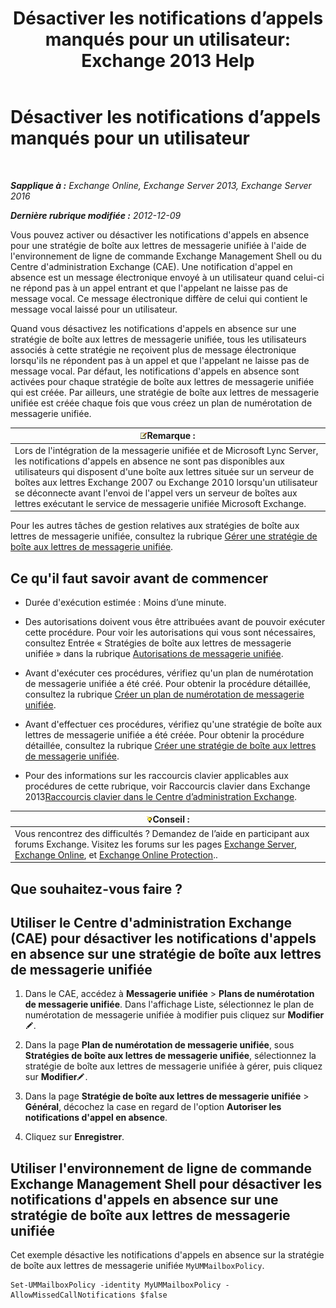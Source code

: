 ﻿---
title: 'Désactiver les notifications d’appels manqués pour un utilisateur: Exchange 2013 Help'
TOCTitle: Désactiver les notifications d’appels manqués pour un utilisateur
ms:assetid: e54937d5-3074-454f-b561-e601fecfc6ad
ms:mtpsurl: https://technet.microsoft.com/fr-fr/library/JJ673570(v=EXCHG.150)
ms:contentKeyID: 52057168
ms.date: 05/23/2018
mtps_version: v=EXCHG.150
ms.translationtype: MT
---

# Désactiver les notifications d’appels manqués pour un utilisateur

 

_**Sapplique à :** Exchange Online, Exchange Server 2013, Exchange Server 2016_

_**Dernière rubrique modifiée :** 2012-12-09_

Vous pouvez activer ou désactiver les notifications d'appels en absence pour une stratégie de boîte aux lettres de messagerie unifiée à l'aide de l'environnement de ligne de commande Exchange Management Shell ou du Centre d'administration Exchange (CAE). Une notification d'appel en absence est un message électronique envoyé à un utilisateur quand celui-ci ne répond pas à un appel entrant et que l'appelant ne laisse pas de message vocal. Ce message électronique diffère de celui qui contient le message vocal laissé pour un utilisateur.

Quand vous désactivez les notifications d'appels en absence sur une stratégie de boîte aux lettres de messagerie unifiée, tous les utilisateurs associés à cette stratégie ne reçoivent plus de message électronique lorsqu'ils ne répondent pas à un appel et que l'appelant ne laisse pas de message vocal. Par défaut, les notifications d'appels en absence sont activées pour chaque stratégie de boîte aux lettres de messagerie unifiée qui est créée. Par ailleurs, une stratégie de boîte aux lettres de messagerie unifiée est créée chaque fois que vous créez un plan de numérotation de messagerie unifiée.

<table>
<thead>
<tr class="header">
<th><img src="images/JJ159664.note(EXCHG.150).gif" title="Remarque" alt="Remarque" />Remarque :</th>
</tr>
</thead>
<tbody>
<tr class="odd">
<td>Lors de l'intégration de la messagerie unifiée et de Microsoft Lync Server, les notifications d'appels en absence ne sont pas disponibles aux utilisateurs qui disposent d'une boîte aux lettres située sur un serveur de boîtes aux lettres Exchange 2007 ou Exchange 2010 lorsqu'un utilisateur se déconnecte avant l'envoi de l'appel vers un serveur de boîtes aux lettres exécutant le service de messagerie unifiée Microsoft Exchange.</td>
</tr>
</tbody>
</table>


Pour les autres tâches de gestion relatives aux stratégies de boîte aux lettres de messagerie unifiée, consultez la rubrique [Gérer une stratégie de boîte aux lettres de messagerie unifiée](manage-a-um-mailbox-policy-exchange-2013-help.md).

## Ce qu'il faut savoir avant de commencer

  - Durée d'exécution estimée : Moins d’une minute.

  - Des autorisations doivent vous être attribuées avant de pouvoir exécuter cette procédure. Pour voir les autorisations qui vous sont nécessaires, consultez Entrée « Stratégies de boîte aux lettres de messagerie unifiée » dans la rubrique [Autorisations de messagerie unifiée](unified-messaging-permissions-exchange-2013-help.md).

  - Avant d'exécuter ces procédures, vérifiez qu'un plan de numérotation de messagerie unifiée a été créé. Pour obtenir la procédure détaillée, consultez la rubrique [Créer un plan de numérotation de messagerie unifiée](create-a-um-dial-plan-exchange-2013-help.md).

  - Avant d'effectuer ces procédures, vérifiez qu'une stratégie de boîte aux lettres de messagerie unifiée a été créée. Pour obtenir la procédure détaillée, consultez la rubrique [Créer une stratégie de boîte aux lettres de messagerie unifiée](create-a-um-mailbox-policy-exchange-2013-help.md).

  - Pour des informations sur les raccourcis clavier applicables aux procédures de cette rubrique, voir Raccourcis clavier dans Exchange 2013[Raccourcis clavier dans le Centre d’administration Exchange](keyboard-shortcuts-in-the-exchange-admin-center-exchange-online-protection-help.md).

<table>
<thead>
<tr class="header">
<th><img src="images/Bb125224.tip(EXCHG.150).gif" title="Conseil" alt="Conseil" />Conseil :</th>
</tr>
</thead>
<tbody>
<tr class="odd">
<td>Vous rencontrez des difficultés ? Demandez de l’aide en participant aux forums Exchange. Visitez les forums sur les pages <a href="https://go.microsoft.com/fwlink/p/?linkid=60612">Exchange Server</a>, <a href="https://go.microsoft.com/fwlink/p/?linkid=267542">Exchange Online</a>, et <a href="https://go.microsoft.com/fwlink/p/?linkid=285351">Exchange Online Protection</a>..</td>
</tr>
</tbody>
</table>


## Que souhaitez-vous faire ?

## Utiliser le Centre d'administration Exchange (CAE) pour désactiver les notifications d'appels en absence sur une stratégie de boîte aux lettres de messagerie unifiée

1.  Dans le CAE, accédez à **Messagerie unifiée** \> **Plans de numérotation de messagerie unifiée**. Dans l'affichage Liste, sélectionnez le plan de numérotation de messagerie unifiée à modifier puis cliquez sur **Modifier**![Icône Modifier](images/Bb124582.6f53ccb2-1f13-4c02-bea0-30690e6ea71d(EXCHG.150).gif "Icône Modifier").

2.  Dans la page **Plan de numérotation de messagerie unifiée**, sous **Stratégies de boîte aux lettres de messagerie unifiée**, sélectionnez la stratégie de boîte aux lettres de messagerie unifiée à gérer, puis cliquez sur **Modifier**![Icône Modifier](images/Bb124582.6f53ccb2-1f13-4c02-bea0-30690e6ea71d(EXCHG.150).gif "Icône Modifier").

3.  Dans la page **Stratégie de boîte aux lettres de messagerie unifiée** \> **Général**, décochez la case en regard de l'option **Autoriser les notifications d'appel en absence**.

4.  Cliquez sur **Enregistrer**.

## Utiliser l'environnement de ligne de commande Exchange Management Shell pour désactiver les notifications d'appels en absence sur une stratégie de boîte aux lettres de messagerie unifiée

Cet exemple désactive les notifications d'appels en absence sur la stratégie de boîte aux lettres de messagerie unifiée `MyUMMailboxPolicy`.

    Set-UMMailboxPolicy -identity MyUMMailboxPolicy -AllowMissedCallNotifications $false


